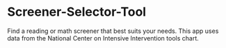 # Screener-Selector-Tool
Find a reading or math screener that best suits your needs. This app uses data from the National Center on Intensive Intervention tools chart.
